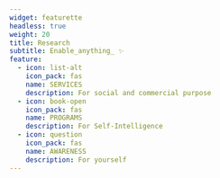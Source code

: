 ```yaml
---
widget: featurette
headless: true
weight: 20
title: Research
subtitle: Enable_anything_ ✨
feature:
  - icon: list-alt
    icon_pack: fas
    name: SERVICES
    description: For social and commercial purpose
  - icon: book-open
    icon_pack: fas
    name: PROGRAMS
    description: For Self-Intelligence
  - icon: question
    icon_pack: fas
    name: AWARENESS
    description: For yourself
---
```

